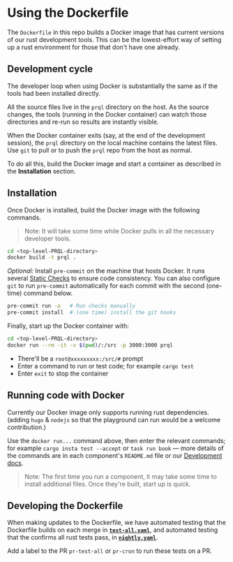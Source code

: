 # Using the Dockerfile

The `Dockerfile` in this repo builds a Docker image that has current versions of
our rust development tools. This can be the lowest-effort way of setting up a
rust environment for those that don't have one already.

## Development cycle

The developer loop when using Docker is substantially the same as if the tools
had been installed directly.

All the source files live in the `prql` directory on the host. As the source
changes, the tools (running in the Docker container) can watch those directories
and re-run so results are instantly visible.

When the Docker container exits (say, at the end of the development session),
the `prql` directory on the local machine contains the latest files. Use `git`
to pull or to push the `prql` repo from the host as normal.

To do all this, build the Docker image and start a container as described in the
**Installation** section.

## Installation

Once Docker is installed, build the Docker image with the following commands.

> Note: It will take some time while Docker pulls in all the necessary developer
> tools.

```bash
cd <top-level-PRQL-directory>
docker build -t prql .
```

_Optional:_ Install `pre-commit` on the machine that hosts Docker. It runs
several [Static Checks](./development.md#tests) to ensure code consistency. You
can also configure `git` to run `pre-commit` automatically for each commit with
the second (one-time) command below.

```bash
pre-commit run -a   # Run checks manually
pre-commit install  # (one time) install the git hooks
```

Finally, start up the Docker container with:

```bash
cd <top-level-PRQL-directory>
docker run --rm -it -v $(pwd)/:/src -p 3000:3000 prql
```

- There'll be a `root@xxxxxxxxx:/src/#` prompt
- Enter a command to run or test code; for example `cargo test`
- Enter `exit` to stop the container

## Running code with Docker

Currently our Docker image only supports running rust dependencies. (adding
`hugo` & `nodejs` so that the playground can run would be a welcome
contribution.)

Use the `docker run...` command above, then enter the relevant commands; for
example `cargo insta test --accept` or `task run book` — more details of the
commands are in each component's `README.md` file or our
[Development docs](./development.md).

> Note: The first time you run a component, it may take some time to install
> additional files. Once they're built, start up is quick.

<!-- Currently these aren't supported in docker — see notes in Dockerfile -->

<!-- **Playground:** Use the command above, then enter:

```bash
cd playground
npm install # first time only
npm start
```

**Language Book:** Use the command above, then enter these commands.
(The first time you run this, the container will compile many files.)

```bash
cd book
mdbook serve -n 0.0.0.0 -p 3000
```

**Website:** Use the command above, then enter:

```bash
cd website
hugo server --bind 0.0.0.0 -p 3000
``` -->

## Developing the Dockerfile

When making updates to the Dockerfile, we have automated testing that the
Dockerfile builds on each merge in
[**`test-all.yaml`**](https://github.com/PRQL/prql/blob/main/.github/workflows/test-all.yaml),
and automated testing that the confirms all rust tests pass, in
[**`nightly.yaml`**](https://github.com/PRQL/prql/blob/main/.github/workflows/nightly.yaml).

Add a label to the PR `pr-test-all` or `pr-cron` to run these tests on a PR.
